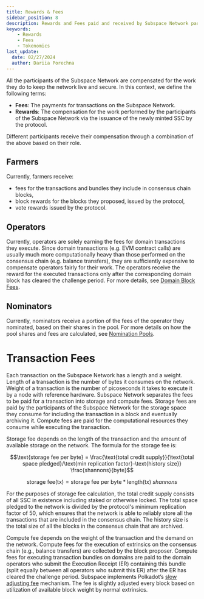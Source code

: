 ```yaml
---
title: Rewards & Fees
sidebar_position: 8
description: Rewards and Fees paid and received by Subspace Network participants
keywords:
    - Rewards
    - Fees
    - Tokenomics
last_update:
  date: 02/27/2024
  author: Dariia Porechna
---
```


All the participants of the Subspace Network are compensated for the work they do to keep the network live and secure. In this context, we define the following terms:
- **Fees**: The payments for transactions on the Subspace Network.
- **Rewards**: The compensation for the work performed by the participants of the Subspace Network via the issuance of the newly minted SSC by the protocol.

Different participants receive their compensation through a combination of the above based on their role.

## Farmers

Currently, farmers receive: 
- fees for the transactions and bundles they include in consensus chain blocks,
- block rewards for the blocks they proposed, issued by the protocol,
- vote rewards issued by the protocol.

## Operators 

Currently, operators are solely earning the fees for domain transactions they execute. Since domain transactions (e.g. EVM contract calls) are usually much more computationally heavy than those performed on the consensus chain (e.g. balance transfers), they are sufficiently expensive to compensate operators fairly for their work. The operators receive the reward for the executed transactions only after the corresponding domain block has cleared the challenge period. For more details, see [Domain Block Fees](/docs/decex/domains/workflow.md#domain-block-fees).

## Nominators

Currently, nominators receive a portion of the fees of the operator they nominated, based on their shares in the pool. For more details on how the pool shares and fees are calculated, see [Nomination Pools](/docs/decex/staking.md#nomination-pools).

# Transaction Fees

Each transaction on the Subspace Network has a length and a weight. Length of a transaction is the number of bytes it consumes on the network. Weight of a transaction is the number of picoseconds it takes to execute it by a node with reference hardware.
Subspace Network separates the fees to be paid for a transaction into storage and compute fees. Storage fees are paid by the participants of the Subspace Network for the storage space they consume for including the transaction in a block and eventually archiving it. Compute fees are paid for the computational resources they consume while executing the transaction.

Storage fee depends on the length of the transaction and the amount of available storage on the network. The formula for the storage fee is:

$$\text{storage fee per byte}  = \frac{\text{total credit supply}}{\text{total space pledged}/\text{min replication factor}-\text{history size}} \frac{shannons}{byte}$$ 

$$\text{storage fee} \left(\text{tx}\right) = \text{storage fee per byte}*\text{length(tx)}\ shannons$$

For the purposes of storage fee calculation, the total credit supply consists of all SSC in existence including staked or otherwise locked. The total space pledged to the network is divided by the protocol's minimum replication factor of 50, which ensures that the network is able to reliably store all the transactions that are included in the consensus chain. The history size is the total size of all the blocks in the consensus chain that are archived.

Compute fee depends on the weight of the transaction and the demand on the network. Compute fees for the execution of extrinsics on the consensus chain (e.g., balance transfers) are collected by the block proposer. 
Compute fees for executing transaction bundles on domains are paid to the domain operators who submit the Execution Receipt (ER) containing this bundle (split equally between all operators who submit this ER) after the ER has cleared the challenge period. Subspace implements Polkadot’s [slow adjusting fee](https://research.web3.foundation/Polkadot/overview/token-economics#2-slow-adjusting-mechanism) mechanism. The fee is slightly adjusted every block based on utilization of available block weight by normal extrinsics.
